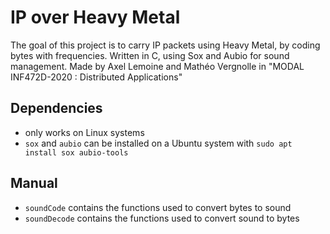 # IP over Heavy Metal

The goal of this project is to carry IP packets using Heavy Metal, by coding bytes with frequencies. Written in C, using Sox and Aubio for sound management.
Made by Axel Lemoine and Mathéo Vergnolle in "MODAL INF472D-2020 : Distributed Applications"

## Dependencies

- only works on Linux systems
- `sox` and `aubio` can be installed on a Ubuntu system with `sudo apt install sox aubio-tools`

## Manual

- `soundCode` contains the functions used to convert bytes to sound
- `soundDecode` contains the functions used to convert sound to bytes
